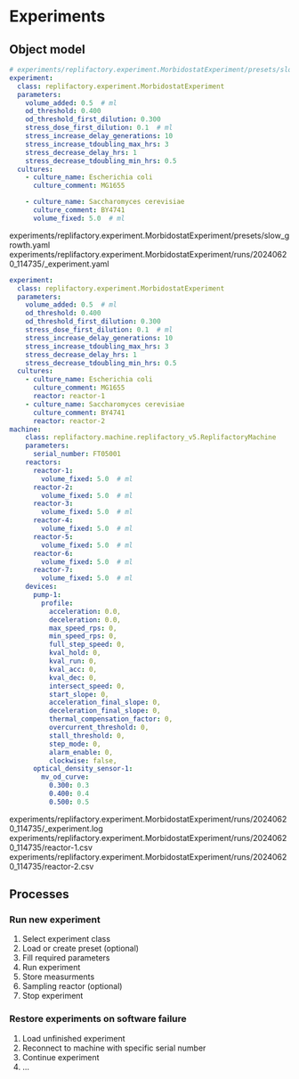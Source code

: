 # Experiments

## Object model

```yml
# experiments/replifactory.experiment.MorbidostatExperiment/presets/slow_growth.yaml
experiment:
  class: replifactory.experiment.MorbidostatExperiment
  parameters:
    volume_added: 0.5  # ml
    od_threshold: 0.400
    od_threshold_first_dilution: 0.300
    stress_dose_first_dilution: 0.1  # ml
    stress_increase_delay_generations: 10
    stress_increase_tdoubling_max_hrs: 3
    stress_decrease_delay_hrs: 1
    stress_decrease_tdoubling_min_hrs: 0.5
  cultures:
    - culture_name: Escherichia coli
      culture_comment: MG1655

    - culture_name: Saccharomyces cerevisiae
      culture_comment: BY4741
      volume_fixed: 5.0  # ml
```

experiments/replifactory.experiment.MorbidostatExperiment/presets/slow_growth.yaml
experiments/replifactory.experiment.MorbidostatExperiment/runs/20240620_114735/_experiment.yaml

```yaml
experiment:
  class: replifactory.experiment.MorbidostatExperiment
  parameters:
    volume_added: 0.5  # ml
    od_threshold: 0.400
    od_threshold_first_dilution: 0.300
    stress_dose_first_dilution: 0.1  # ml
    stress_increase_delay_generations: 10
    stress_increase_tdoubling_max_hrs: 3
    stress_decrease_delay_hrs: 1
    stress_decrease_tdoubling_min_hrs: 0.5
  cultures:
    - culture_name: Escherichia coli
      culture_comment: MG1655
      reactor: reactor-1
    - culture_name: Saccharomyces cerevisiae
      culture_comment: BY4741
      reactor: reactor-2
machine:
    class: replifactory.machine.replifactory_v5.ReplifactoryMachine
    parameters:
      serial_number: FT05001
    reactors:
      reactor-1:
        volume_fixed: 5.0  # ml
      reactor-2:
        volume_fixed: 5.0  # ml
      reactor-3:
        volume_fixed: 5.0  # ml
      reactor-4:
        volume_fixed: 5.0  # ml
      reactor-5:
        volume_fixed: 5.0  # ml
      reactor-6:
        volume_fixed: 5.0  # ml
      reactor-7:
        volume_fixed: 5.0  # ml
    devices:
      pump-1:
        profile:
          acceleration: 0.0,
          deceleration: 0.0,
          max_speed_rps: 0,
          min_speed_rps: 0,
          full_step_speed: 0,
          kval_hold: 0,
          kval_run: 0,
          kval_acc: 0,
          kval_dec: 0,
          intersect_speed: 0,
          start_slope: 0,
          acceleration_final_slope: 0,
          deceleration_final_slope: 0,
          thermal_compensation_factor: 0,
          overcurrent_threshold: 0,
          stall_threshold: 0,
          step_mode: 0,
          alarm_enable: 0,
          clockwise: false,
      optical_density_sensor-1:
        mv_od_curve:
          0.300: 0.3
          0.400: 0.4
          0.500: 0.5
```

experiments/replifactory.experiment.MorbidostatExperiment/runs/20240620_114735/_experiment.log
experiments/replifactory.experiment.MorbidostatExperiment/runs/20240620_114735/reactor-1.csv
experiments/replifactory.experiment.MorbidostatExperiment/runs/20240620_114735/reactor-2.csv

## Processes

### Run new experiment

1. Select experiment class
2. Load or create preset (optional)
3. Fill required parameters
4. Run experiment
5. Store measurments
6. Sampling reactor (optional)
7. Stop experiment

### Restore experiments on software failure

1. Load unfinished experiment
2. Reconnect to machine with specific serial number
3. Continue experiment
4. ...
